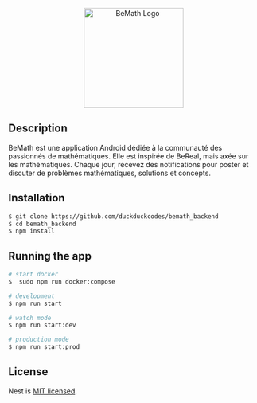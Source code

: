 <p align="center">
  <a href="https://github.com/duckduckcodes/bemath_backend" target="blank"><img src="https://raw.githubusercontent.com/wolf75222/BeMath/3d9fcefd1b2364e1a7743b41826e5219d3bcd730/resources/drawable/bemath_logo.svg" width="200" alt="BeMath Logo" /></a>
</p>
 
## Description

BeMath est une application Android dédiée à la communauté des passionnés de mathématiques. Elle est inspirée de BeReal, mais axée sur les mathématiques. Chaque jour, recevez des notifications pour poster et discuter de problèmes mathématiques, solutions et concepts.

## Installation

```bash
$ git clone https://github.com/duckduckcodes/bemath_backend
$ cd bemath_backend
$ npm install
```

## Running the app

```bash
# start docker
$  sudo npm run docker:compose

# development
$ npm run start

# watch mode
$ npm run start:dev

# production mode
$ npm run start:prod
```


## License

Nest is [MIT licensed](LICENSE).
